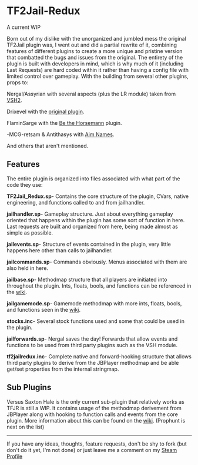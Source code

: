 # TF2Jail-Redux #
A current WIP

Born out of my dislike with the unorganized and jumbled mess the original TF2Jail plugin was, I went out and did a partial rewrite of it, combining features of different plugins to create a more unique and pristine version that combatted the bugs and issues from the original.
The entirety of the plugin is built with developers in mind, which is why much of it (including Last Requests) are hard coded within it rather than having a config file with limited control over gameplay. 
With the building from several other plugins, props to:

  Nergal/Assyrian with several aspects (plus the LR module) taken from [VSH2](https://forums.alliedmods.net/showthread.php?t=286701).
  
  Drixevel with the [original plugin](https://forums.alliedmods.net/showthread.php?p=2015905).
  
  FlaminSarge with the [Be the Horsemann](https://forums.alliedmods.net/showthread.php?t=166819) plugin.
  
  -MCG-retsam & Antithasys with [Aim Names](https://forums.alliedmods.net/showthread.php?t=114586).
  
  And others that aren't mentioned.

## Features ##
The entire plugin is organized into files associated with what part of the code they use:

  **TF2Jail_Redux.sp**- Contains the core structure of the plugin, CVars, native engineering, and functions called to and from jailhandler.
  
  **jailhandler.sp**- Gameplay structure. Just about everything gameplay oriented that happens within the plugin has some sort of function in here. Last requests are built and organized from here, being made almost as simple as possible.
  
  **jailevents.sp**- Structure of events contained in the plugin, very little happens here other than calls to jailhandler.
  
  **jailcommands.sp**- Commands obviously. Menus associated with them are also held in here.
  
  **jailbase.sp**- Methodmap structure that all players are initiated into throughout the plugin. Ints, floats, bools, and functions can be referenced in the [wiki](https://github.com/Ragenewb/TF2Jail-Redux/wiki/Player-Methodmap).
  
  **jailgamemode.sp**- Gamemode methodmap with more ints, floats, bools, and functions seen in the [wiki](https://github.com/Ragenewb/TF2Jail-Redux/wiki/GameMode-Methodmap).
  
  **stocks.inc**- Several stock functions used and some that could be used in the plugin.
  
  **jailforwards.sp**- Nergal saves the day! Forwards that allow events and functions to be used from third party plugins such as the VSH module.
  
  **tf2jailredux.inc**- Complete native and forward-hooking structure that allows third party plugins to derive from the JBPlayer methodmap and be able get/set properties from the internal stringmap.
  
  
## Sub Plugins ##
Versus Saxton Hale is the only current sub-plugin that relatively works as TFJR is still a WIP. It contains usage of the methodmap derivement from JBPlayer along with hooking to function calls and events from the core plugin. More information about this can be found on the [wiki](https://github.com/Ragenewb/TF2Jail-Redux/wiki/SubPlugin-Introduction). (Prophunt is next on the list)

-----------------------------

If you have any ideas, thoughts, feature requests, don't be shy to fork (but don't do it yet, I'm not done) or just leave me a comment on my [Steam Profile](http://steamcommunity.com/profiles/76561198085502536)
